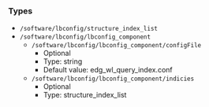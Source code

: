 
### Types

 - `/software/lbconfig/structure_index_list`
 - `/software/lbconfig/lbconfig_component`
    - `/software/lbconfig/lbconfig_component/configFile`
        - Optional
        - Type: string
        - Default value: edg_wl_query_index.conf
    - `/software/lbconfig/lbconfig_component/indicies`
        - Optional
        - Type: structure_index_list
